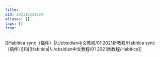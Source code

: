 ```yaml
---
title: 
uid: 202110231024
aliases: []
tags: []
from: 
---
```

[[Habitica sync（插件）|λ:/obsidian中文教程/01 2021新教程/Habitica sync（插件）]]和[[Habitica|λ:/obsidian中文教程/01 2021新教程/Habitica]]